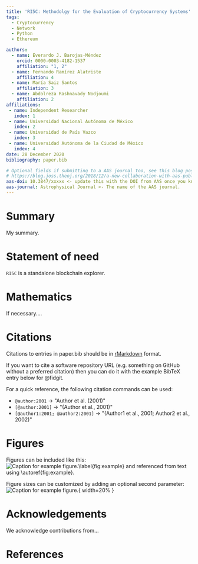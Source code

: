 ```yaml
---
title: 'RI5C: Methodolgy for the Evaluation of Cryptocurrency Systems'
tags:
  - Cryptocurrency
  - Network
  - Python
  - Ethereum

authors:
  - name: Everardo J. Barojas-Méndez
    orcid: 0000-0003-4182-1537
    affiliation: "1, 2"
  - name: Fernando Ramírez Alatriste
    affiliation: 4
  - name: María Saiz Santos
    affiliation: 3
  - name: Abdolreza Rashnavady Nodjoumi
    affiliation: 2
affiliations:
 - name: Independent Researcher
   index: 1
 - name: Universidad Nacional Autónoma de México
   index: 2
 - name: Universidad de País Vazco
   index: 3
 - name: Universidad Autónoma de la Ciudad de México
   index: 4
date: 28 December 2020
bibliography: paper.bib

# Optional fields if submitting to a AAS journal too, see this blog post:
# https://blog.joss.theoj.org/2018/12/a-new-collaboration-with-aas-publishing
aas-doi: 10.3847/xxxxx <- update this with the DOI from AAS once you know it.
aas-journal: Astrophysical Journal <- The name of the AAS journal.
---
```


# Summary

My summary.

# Statement of need

`RI5C` is a standalone blockchain explorer.

# Mathematics

If necessary....

# Citations

Citations to entries in paper.bib should be in
[rMarkdown](http://rmarkdown.rstudio.com/authoring_bibliographies_and_citations.html)
format.

If you want to cite a software repository URL (e.g. something on GitHub without a preferred
citation) then you can do it with the example BibTeX entry below for @fidgit.

For a quick reference, the following citation commands can be used:
- `@author:2001`  ->  "Author et al. (2001)"
- `[@author:2001]` -> "(Author et al., 2001)"
- `[@author1:2001; @author2:2001]` -> "(Author1 et al., 2001; Author2 et al., 2002)"

# Figures

Figures can be included like this:
![Caption for example figure.\label{fig:example}](figure.png)
and referenced from text using \autoref{fig:example}.

Figure sizes can be customized by adding an optional second parameter:
![Caption for example figure.](figure.png){ width=20% }

# Acknowledgements

We acknowledge contributions from...

# References

